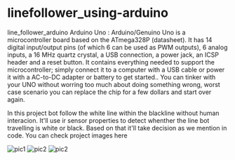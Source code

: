 # linefollower_using-arduino
line_follower_arduino
Arduino Uno : Arduino/Genuino Uno is a microcontroller board based on the ATmega328P (datasheet). It has 14 digital input/output pins (of which 6 can be used as PWM outputs), 6 analog inputs, a 16 MHz quartz crystal, a USB connection, a power jack, an ICSP header and a reset button. It contains everything needed to support the microcontroller; simply connect it to a computer with a USB cable or power it with a AC-to-DC adapter or battery to get started.. You can tinker with your UNO without worring too much about doing something wrong, worst case scenario you can replace the chip for a few dollars and start over again.

In this project bot follow the white line within the blackline without human interacion. It'll use ir sensor properties to detect whenther the line bot travelling is white or black. Based on that it'll take decision as we mention in code.
You can check project images here

![pic1](https://user-images.githubusercontent.com/100259358/182839786-ad24051c-eb9a-4174-8ef3-4e4aa75954a0.jpg)  ![pic2](https://user-images.githubusercontent.com/100259358/182840369-d836f724-1378-4a4d-92eb-67d3f4b2b5f8.jpg)
 ![pic2](https://user-images.githubusercontent.com/100259358/182840005-8935671d-5bee-4559-b139-6e428ef57616.png)


